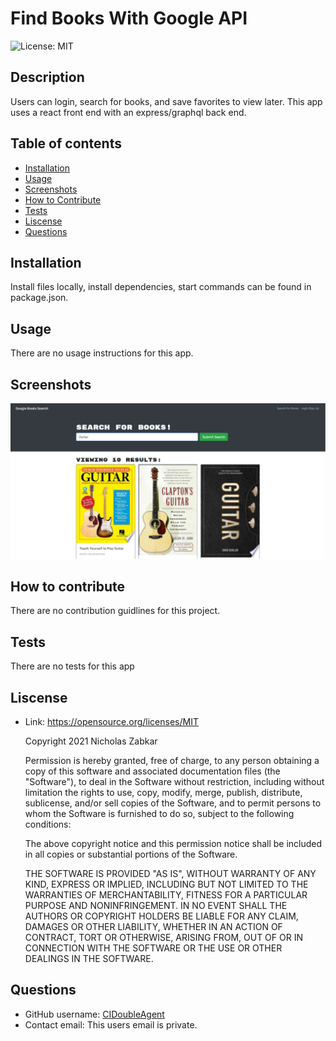 # Find Books With Google API
![License: MIT](https://img.shields.io/badge/License-MIT-yellow.svg)
## Description
Users can login, search for books, and save favorites to view later. This app uses a react front end with an express/graphql back end.
## Table of contents
* [Installation](#installation)
* [Usage](#usage)
* [Screenshots](#screenshots)
* [How to Contribute](#how-to-contribute)
* [Tests](#tests)
* [Liscense](#liscense)
* [Questions](#questions)
## Installation
Install files locally, install dependencies, start commands can be found in package.json.
## Usage
There are no usage instructions for this app.
## Screenshots
![google-book-search_1](https://github.com/CIDoubleAgent/find-books-with-google-api/blob/main/images/google-book-search_1.png?raw=true)
## How to contribute
There are no contribution guidlines for this project.
## Tests
There are no tests for this app
## Liscense
* Link: https://opensource.org/licenses/MIT  

    Copyright 2021 Nicholas Zabkar

    Permission is hereby granted, free of charge, to any person obtaining 
    a copy of this software and associated documentation files 
    (the "Software"), to deal in the Software without restriction, 
    including without limitation the rights to use, copy, modify, merge, 
    publish, distribute, sublicense, and/or sell copies of the Software, 
    and to permit persons to whom the Software is furnished to do so, 
    subject to the following conditions:

    The above copyright notice and this permission notice shall be included 
    in all copies or substantial portions of the Software.

    THE SOFTWARE IS PROVIDED "AS IS", WITHOUT WARRANTY OF ANY KIND, 
    EXPRESS OR IMPLIED, INCLUDING BUT NOT LIMITED TO THE WARRANTIES OF 
    MERCHANTABILITY, FITNESS FOR A PARTICULAR PURPOSE AND NONINFRINGEMENT. 
    IN NO EVENT SHALL THE AUTHORS OR COPYRIGHT HOLDERS BE LIABLE FOR ANY 
    CLAIM, DAMAGES OR OTHER LIABILITY, WHETHER IN AN ACTION OF CONTRACT, 
    TORT OR OTHERWISE, ARISING FROM, OUT OF OR IN CONNECTION WITH THE 
    SOFTWARE OR THE USE OR OTHER DEALINGS IN THE SOFTWARE.
## Questions
* GitHub username: [CIDoubleAgent](https://github.com/CIDoubleAgent)
* Contact email: This users email is private.
